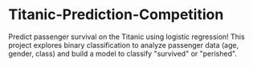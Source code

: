 # Titanic-Prediction-Competition
Predict passenger survival on the Titanic using logistic regression! This project explores binary classification to analyze passenger data (age, gender, class) and build a model to classify "survived" or "perished".
